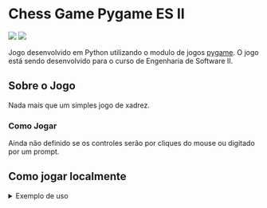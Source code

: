 # Chess Game Pygame ES II
[![](https://img.shields.io/badge/python-v3.8.6-blue)](https://www.python.org/)
[![](https://img.shields.io/badge/pygame-v2.0-yellow)](https://www.pygame.org/)

Jogo desenvolvido em Python utilizando o modulo de jogos [pygame](https://www.pygame.org/). O jogo está sendo desenvolvido para o curso de Engenharia de Software II.

## Sobre o Jogo

Nada mais que um simples jogo de xadrez.

### Como Jogar

Ainda não definido se os controles serão por cliques do mouse ou digitado por um prompt.

## Como jogar localmente

<details>
<summary>Exemplo de uso</summary>

**Clone e install**

```bash
git clone git@github.com:Zamp98/chessPygame.git
cd chessPygame
source venv/Scripts/activate
pip install pygame
```

**Iniciar jogo local**

```bash
python3 main.py
#ou
python main.py
```